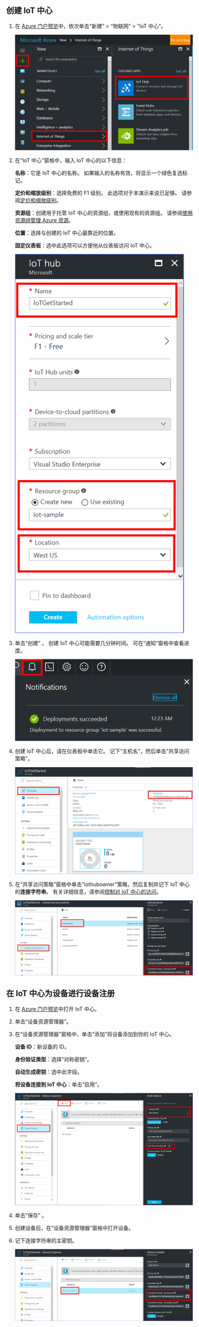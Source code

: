 ## <a name="create-an-iot-hub"></a>创建 IoT 中心

1. 在 [Azure 门户预览](https://portal.azure.cn/)中，依次单击“新建” > “物联网” > “IoT 中心”。

    ![在 Azure 门户中创建 IoT 中心](../articles/iot-hub/media/iot-hub-create-hub-and-device/1_create-azure-iot-hub-portal.png)
   
1. 在“IoT 中心”窗格中，输入 IoT 中心的以下信息：

    **名称**：它是 IoT 中心的名称。 如果输入的名称有效，将显示一个绿色复选标记。

    **定价和缩放级别**：选择免费的 F1 级别。 此选项对于本演示来说已足够。 请参阅[定价和缩放级别](/pricing/details/iot-hub/)。

    **资源组**：创建用于托管 IoT 中心的资源组，或使用现有的资源组。 请参阅[使用资源组管理 Azure 资源](/documentation/articles/resource-group-portal/)。

    **位置**：选择与创建的 IoT 中心最靠近的位置。

    **固定仪表板**：选中此选项可以方便地从仪表板访问 IoT 中心。

    ![填充用于创建 Azure IoT 中心的字段](../articles/iot-hub/media/iot-hub-create-hub-and-device/2_fill-in-fields-for-azure-iot-hub-portal.png)

1. 单击“创建” 。 创建 IoT 中心可能需要几分钟时间。 可在“通知”窗格中查看进度。

    ![请查看通知，了解 IoT 中心的创建进度](../articles/iot-hub/media/iot-hub-create-hub-and-device/3_notification-azure-iot-hub-creation-progress-portal.png)

1. 创建 IoT 中心后，请在仪表板中单击它。 记下“主机名”，然后单击“共享访问策略”。

    ![获取 IoT 中心的主机名](../articles/iot-hub/media/iot-hub-create-hub-and-device/4_get-azure-iot-hub-hostname-portal.png)

1. 在“共享访问策略”窗格中单击“iothubowner”策略，然后复制并记下 IoT 中心的**连接字符串**。 有关详细信息，请参阅[控制对 IoT 中心的访问](/documentation/articles/iot-hub-devguide-security/)。

    ![获取 IoT 中心连接字符串](../articles/iot-hub/media/iot-hub-create-hub-and-device/5_get-azure-iot-hub-connection-string-portal.png)

## <a name="register-a-device-in-the-iot-hub-for-the-your-device"></a>在 IoT 中心为设备进行设备注册

1. 在 [Azure 门户预览](https://portal.azure.cn/)中打开 IoT 中心。
1. 单击“设备资源管理器”。
1. 在“设备资源管理器”窗格中，单击“添加”将设备添加到你的 IoT 中心。

    **设备 ID**：新设备的 ID。

    **身份验证类型**：选择“对称密钥”。

    **自动生成密钥**：选中此字段。

    **将设备连接到 IoT 中心**：单击“启用”。

    ![在 IoT 中心的设备资源管理器中添加设备](../articles/iot-hub/media/iot-hub-create-hub-and-device/6_add-device-in-azure-iot-hub-device-explorer-portal.png)

1. 单击“保存” 。
1. 创建设备后，在“设备资源管理器”窗格中打开设备。
1. 记下连接字符串的主密钥。

    ![获取设备连接字符串](../articles/iot-hub/media/iot-hub-create-hub-and-device/7_get-device-connection-string-in-device-explorer-portal.png)